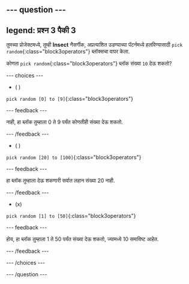
--- question ---
---
legend: प्रश्न 3 पैकी 3
---

तुमच्या प्रोजेक्टमध्ये, तुम्ही **Insect** नैसर्गीक, अप्रत्याशित उडण्याच्या पॅटर्नमध्ये हलविण्यासाठी `pick random`{:class="block3operators"} ब्लॉक्सचा वापर केला.

कोणता `pick random`{:class="block3operators"} ब्लॉक संख्या `10` देऊ शकतो?

--- choices ---

- ( )

`pick random [0] to [9]`{:class="block3operators"}

  --- feedback ---

  नाही, हा ब्लॉक तुम्हाला 0 ते 9 पर्यंत कोणतीही संख्या देऊ शकतो.

  --- /feedback ---

- ( )

`pick random [20] to [100]`{:class="block3operators"}

  --- feedback ---

हा ब्लॉक तुम्हाला देऊ शकणारी सर्वात लहान संख्या 20 नाही.

  --- /feedback ---

- (x)

`pick random [1] to [50]`{:class="block3operators"}

  --- feedback ---

होय, हा ब्लॉक तुम्हाला 1 ते 50 पर्यंत संख्या देऊ शकतो, ज्यामध्ये 10 समाविष्ट आहेत.

  --- /feedback ---

--- /choices ---

--- /question ---

